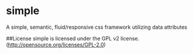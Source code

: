 simple
======

A simple, semantic, fluid/responsive css framework utilizing data attributes



##License
simple is licensed under the GPL v2 license. (http://opensource.org/licenses/GPL-2.0)
